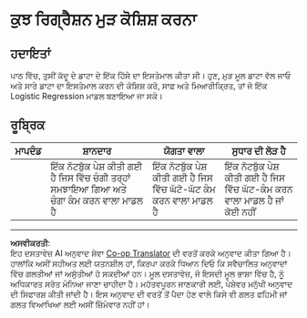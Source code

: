 <!--
CO_OP_TRANSLATOR_METADATA:
{
  "original_hash": "8af40209a41494068c1f42b14c0b450d",
  "translation_date": "2025-08-29T16:47:24+00:00",
  "source_file": "2-Regression/4-Logistic/assignment.md",
  "language_code": "pa"
}
-->
# ਕੁਝ ਰਿਗ੍ਰੈਸ਼ਨ ਮੁੜ ਕੋਸ਼ਿਸ਼ ਕਰਨਾ

## ਹਦਾਇਤਾਂ

ਪਾਠ ਵਿੱਚ, ਤੁਸੀਂ ਕੱਦੂ ਦੇ ਡਾਟਾ ਦੇ ਇੱਕ ਹਿੱਸੇ ਦਾ ਇਸਤੇਮਾਲ ਕੀਤਾ ਸੀ। ਹੁਣ, ਮੁੜ ਮੂਲ ਡਾਟਾ ਵੱਲ ਜਾਓ ਅਤੇ ਸਾਰੇ ਡਾਟਾ ਦਾ ਇਸਤੇਮਾਲ ਕਰਨ ਦੀ ਕੋਸ਼ਿਸ਼ ਕਰੋ, ਸਾਫ਼ ਅਤੇ ਮਿਆਰੀਕ੍ਰਿਤ, ਤਾਂ ਜੋ ਇੱਕ Logistic Regression ਮਾਡਲ ਬਣਾਇਆ ਜਾ ਸਕੇ।

## ਰੂਬ੍ਰਿਕ

| ਮਾਪਦੰਡ | ਸ਼ਾਨਦਾਰ                                                               | ਯੋਗਤਾ ਵਾਲਾ                                                     | ਸੁਧਾਰ ਦੀ ਲੋੜ ਹੈ                                           |
| -------- | ----------------------------------------------------------------------- | ------------------------------------------------------------ | ----------------------------------------------------------- |
|          | ਇੱਕ ਨੋਟਬੁੱਕ ਪੇਸ਼ ਕੀਤੀ ਗਈ ਹੈ ਜਿਸ ਵਿੱਚ ਚੰਗੀ ਤਰ੍ਹਾਂ ਸਮਝਾਇਆ ਗਿਆ ਅਤੇ ਚੰਗਾ ਕੰਮ ਕਰਨ ਵਾਲਾ ਮਾਡਲ ਹੈ | ਇੱਕ ਨੋਟਬੁੱਕ ਪੇਸ਼ ਕੀਤੀ ਗਈ ਹੈ ਜਿਸ ਵਿੱਚ ਘੱਟੋ-ਘੱਟ ਕੰਮ ਕਰਨ ਵਾਲਾ ਮਾਡਲ ਹੈ | ਇੱਕ ਨੋਟਬੁੱਕ ਪੇਸ਼ ਕੀਤੀ ਗਈ ਹੈ ਜਿਸ ਵਿੱਚ ਘੱਟ-ਕੰਮ ਕਰਨ ਵਾਲਾ ਮਾਡਲ ਹੈ ਜਾਂ ਕੋਈ ਨਹੀਂ |

---

**ਅਸਵੀਕਰਤੀ**:  
ਇਹ ਦਸਤਾਵੇਜ਼ AI ਅਨੁਵਾਦ ਸੇਵਾ [Co-op Translator](https://github.com/Azure/co-op-translator) ਦੀ ਵਰਤੋਂ ਕਰਕੇ ਅਨੁਵਾਦ ਕੀਤਾ ਗਿਆ ਹੈ। ਹਾਲਾਂਕਿ ਅਸੀਂ ਸਹੀਅਤ ਲਈ ਯਤਨਸ਼ੀਲ ਹਾਂ, ਕਿਰਪਾ ਕਰਕੇ ਧਿਆਨ ਦਿਓ ਕਿ ਸਵੈਚਾਲਿਤ ਅਨੁਵਾਦਾਂ ਵਿੱਚ ਗਲਤੀਆਂ ਜਾਂ ਅਸੁੱਤੀਆਂ ਹੋ ਸਕਦੀਆਂ ਹਨ। ਮੂਲ ਦਸਤਾਵੇਜ਼, ਜੋ ਇਸਦੀ ਮੂਲ ਭਾਸ਼ਾ ਵਿੱਚ ਹੈ, ਨੂੰ ਅਧਿਕਾਰਤ ਸਰੋਤ ਮੰਨਿਆ ਜਾਣਾ ਚਾਹੀਦਾ ਹੈ। ਮਹੱਤਵਪੂਰਨ ਜਾਣਕਾਰੀ ਲਈ, ਪੇਸ਼ੇਵਰ ਮਨੁੱਖੀ ਅਨੁਵਾਦ ਦੀ ਸਿਫਾਰਸ਼ ਕੀਤੀ ਜਾਂਦੀ ਹੈ। ਇਸ ਅਨੁਵਾਦ ਦੀ ਵਰਤੋਂ ਤੋਂ ਪੈਦਾ ਹੋਣ ਵਾਲੇ ਕਿਸੇ ਵੀ ਗਲਤ ਫਹਿਮੀ ਜਾਂ ਗਲਤ ਵਿਆਖਿਆ ਲਈ ਅਸੀਂ ਜ਼ਿੰਮੇਵਾਰ ਨਹੀਂ ਹਾਂ।